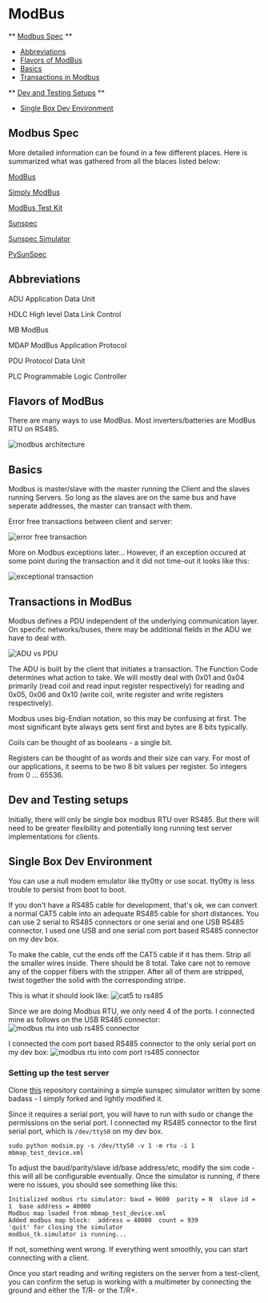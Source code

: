 # ModBus

** [Modbus Spec](#modbus-spec) **
* [Abbreviations](#abbreviations)
* [Flavors of ModBus](#flavors-of-modbus)
* [Basics](#basics)
* [Transactions in Modbus](#transactions-in-modbus)

** [Dev and Testing Setups](#dev-and-testing-setups) **
* [Single Box Dev Environment](#single-box-dev-environment)

## Modbus Spec

More detailed information can be found in a few different places. Here is summarized what was gathered from all the blaces listed below:

[ModBus](http://www.modbus.org)

[Simply ModBus](http://www.simplymodbus.ca/)

[ModBus Test Kit](https://github.com/ljean/modbus-tk)

[Sunspec](http://www.sunspec.org)

[Sunspec Simulator](https://github.com/emdem/sunspec-sim)

[PySunSpec](https://github.com/sunspec/pysunspec)

## Abbreviations

ADU  Application Data Unit

HDLC High level Data Link Control

MB   ModBus

MDAP ModBus Application Protocol

PDU  Protocol Data Unit

PLC  Programmable Logic Controller

## Flavors of ModBus

There are many ways to use ModBus. Most inverters/batteries are ModBus RTU on RS485.

![modbus architecture](images/modbus_architecture.png)

## Basics

Modbus is master/slave with the master running the Client and the slaves running Servers. So long as the slaves are on the same bus and have seperate addresses, the master can transact with them.


Error free transactions between client and server:



![error free transaction](images/modbus_error_free_transaction.png)




More on Modbus exceptions later... However, if an exception occured at some point during the transaction and it did not time-out it looks like this:



![exceptional transaction](images/modbus_error_transaction.png)


## Transactions in ModBus

Modbus defines a PDU independent of the underlying communication layer. On specific networks/buses, there may be additional fields in the ADU we have to deal with.

![ADU vs PDU](images/modbus_ADU_PDU.png)

The ADU is built by the client that initiates a transaction. The Function Code determines what action to take. We will mostly deal with 0x01 and 0x04 primarily (read coil and read input register respectively) for reading and 0x05, 0x06 and 0x10 (write coil, write register and write registers respectively).

Modbus uses big-Endian notation, so this may be confusing at first. The most significant byte always gets sent first and bytes are 8 bits typically.

Coils can be thought of as booleans - a single bit.

Registers can be thought of as words and their size can vary. For most of our applications, it seems to be two 8 bit values per register. So integers from 0 ... 65536.


## Dev and Testing setups


Initially, there will only be single box modbus RTU over RS485. But there will need to be greater flexibility and potentially long running test server implementations for clients.


## Single Box Dev Environment

You can use a null modem emulator like tty0tty or use socat. tty0tty is less trouble to persist from boot to boot.

If you don't have a RS485 cable for development, that's ok, we can convert a normal CAT5 cable into an adequate RS485 cable for short distances. You can use 2 serial to RS485 connectors or one serial and one USB RS485 connector. I used one USB and one serial com port based RS485 connector on my dev box.

To make the cable, cut the ends off the CAT5 cable if it has them. Strip all the smaller wires inside. There should be 8 total. Take care not to remove any of the copper fibers with the stripper. After all of them are stripped, twist together the solid with the corresponding stripe.

This is what it should look like:
![cat5 to rs485](images/cat5_to_rs485.jpg)

Since we are doing Modbus RTU, we only need 4 of the ports. I connected mine as follows on the USB RS485 connector:
![modbus rtu into usb rs485 connector](doc/images/modbus_rtu_usb.jpg)

I connected the com port based RS485 connector to the only serial port on my dev box:
![modbus rtu into com port rs485 connector](doc/images/modbus_rtu_serial.jpg)

### Setting up the test server

Clone [this](https://github.com/emdem/sunspec-sim) repository containing a simple sunspec simulator written by some badass - I simply forked and lightly modified it.

Since it requires a serial port, you will have to run with sudo or change the permissions on the serial port. I connected my RS485 connector to the first serial port, which is `/dev/ttyS0` on my dev box.

```
sudo python modsim.py -s /dev/ttyS0 -v 1 -m rtu -i 1 mbmap_test_device.xml
```

To adjust the baud/parity/slave id/base address/etc, modify the sim code - this will all be configurable eventually. Once the simulator is running, if there were no issues, you should see something like this:
```
Initialized modbus rtu simulator: baud = 9600  parity = N  slave id = 1  base address = 40000
Modbus map loaded from mbmap_test_device.xml
Added modbus map block:  address = 40000  count = 939
'quit' for closing the simulator
modbus_tk.simulator is running...
```

If not, something went wrong. If everything went smoothly, you can start connecting with a client.

Once you start reading and writing registers on the server from a test-client, you can confirm the setup is working with a multimeter by connecting the ground and either the T/R- or the T/R+.
